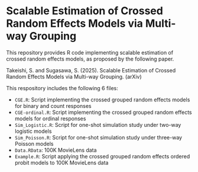 # Scalable Estimation of Crossed Random Effects Models via Multi-way Grouping

This repository provides R code implementing scalable estimation of crossed random effects models, as proposed by the following paper.

Takeishi, S. and Sugasawa, S. (2025). Scalable Estimation of Crossed Random Effects Models via Multi-way Grouping. (arXiv)

This respository includes the following 6 files: 

- `CGE.R`: Script implementing the crossed grouped random effects models for binary and count responses
- `CGE-ordinal.R`: Script implementing the crossed grouped random effects models for ordinal responses
- `Sim_Logistic.R`: Script for one-shot simulation study under two-way logistic models
- `Sim_Poisson.R`: Script for one-shot simulation study under three-way Poisson models
- `Data.RData`: 100K MovieLens data
- `Example.R`: Script applying the crossed grouped random effects ordered probit models to 100K MovieLens data

